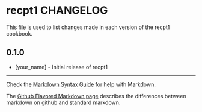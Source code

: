 recpt1 CHANGELOG
================

This file is used to list changes made in each version of the recpt1 cookbook.

0.1.0
-----
- [your_name] - Initial release of recpt1

- - -
Check the [Markdown Syntax Guide](http://daringfireball.net/projects/markdown/syntax) for help with Markdown.

The [Github Flavored Markdown page](http://github.github.com/github-flavored-markdown/) describes the differences between markdown on github and standard markdown.
